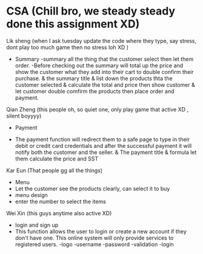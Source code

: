 # CSA (Chill bro, we steady steady done this assignment XD)

Lik sheng  (when I ask tuesday update the code where they type, say stress, dont play too much game then no stress loh XD )
* Summary 
-summary all the thing that the customer select then let them order.
-Before checking out the summary will total up the price and show the customer what they add
 into their cart to double confirm their purchase.
& the summary title
& list down the products thta the customer selected
& calculate the total and price then show customer
& let customer double comfirm the products then place order and payment.

Qian Zheng (this people oh, so quiet one, only play game that active XD , silent boyyyy)
* Payment 
- The payment function will redirect them to a safe page to type in their debit or credit card
  credentials and after the successful payment it will notify both the customer and the seller.
& The payment title
& formula let them calculate the price and SST

Kar Eun (That people gg all the things)
* Menu 
* Let the customer see the products clearly, can select it to buy
* menu design
* enter the number to select the items

Wei Xin (this guys anytime also active XD)
* login and sign up
* This function allows the user to login or create a new account if they don't have one. This online
   system will only provide services to registered users.
-logo
-username
-password
-validation
-login


